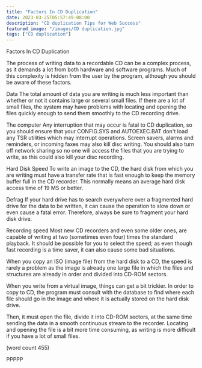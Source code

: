 ```yaml
---
title: "Factors In CD Duplication"
date: 2023-03-25T05:57:49-08:00
description: "CD duplication Tips for Web Success"
featured_image: "/images/CD duplication.jpg"
tags: ["CD duplication"]
---
```


Factors In CD Duplication

The process of writing data to a recordable CD can
be a complex process, as it demands a lot from both
hardware and software programs.  Much of this 
complexity is hidden from the user by the program,
although you should be aware of these factors.

Data
The total amount of data you are writing is much
less important than whether or not it contains large
or several small files.  If there are a lot of 
small files, the system may have problems with
locating and opening the files quickly enough to
send them smoothly to the CD recording drive.

The computer
Any interruption that may occur is fatal to CD
duplication, so you should ensure that your 
CONFIG.SYS and AUTOEXEC.BAT don't load any TSR
utilities which may interrupt operations.  Screen
savers, alarms and reminders, or incoming faxes 
may also kill disc writing.  You should also turn
off network sharing so no one will access the files
that you are trying to write, as this could also
kill your disc recording.

Hard Disk Speed
To write an image to the CD, the hard disk from
which you are writing must have a transfer rate 
that is fast enough to keep the memory buffer full
in the CD recorder.  This normally means an average
hard disk access time of 19 MS or better.

Defrag
If your hard drive has to search everywhere over
a fragmented hard drive for the data to be written,
it can cause the operation to slow down or even
cause a fatal error.  Therefore, always be sure to
fragment your hard disk drive.

Recording speed
Most new CD recorders and even some older ones,
are capable of writing at two (sometimes even four)
times the standard playback.  It should be possible
for you to select the speed; as even though fast
recording is a time saver, it can also cause some
bad situations.

When you copy an ISO (image file) from the hard
disk to a CD, the speed is rarely a problem as the
image is already one large file in which the 
files and structures are already in order and 
divided into CD-ROM sectors.  

When you write from a virtual image, things can
get a bit trickier.  In order to copy to CD, the 
program must consult with the database to find
where each file should go in the image and where
it is actually stored on the hard disk drive.

Then, it must open the file, divide it into CD-ROM
sectors, at the same time sending the data in a 
smooth continuous stream to the recorder.  Locating
and opening the file is a bit more time consuming,
as writing is more difficult if you have a lot 
of small files.

(word count 455)

PPPPP


